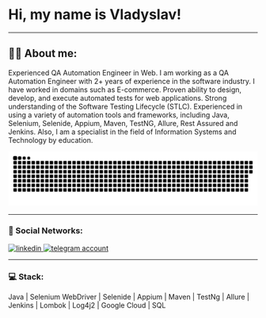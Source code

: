 # Hi, my name is Vladyslav!

---

## :man_technologist: About me:

Experienced QA Automation Engineer in Web. I am working as a QA Automation Engineer with 2+ years of experience in the software industry. I have worked in domains such as E-commerce. Proven ability to design, develop, and execute automated tests for web applications. Strong understanding of the Software Testing Lifecycle (STLC). Experienced in using a variety of automation tools and frameworks, including Java, Selenium, Selenide, Appium, Maven, TestNG, Allure, Rest Assured and Jenkins. Also, I am a specialist in the field of Information Systems and Technology by education.

<p align="center">
 <img width="600" src="assets/github-snake.svg" alt="snake"/>
</p>

---

### 🤝 Social Networks:

  <div id="badges">
    <a href="https://www.linkedin.com/in/vlad-berezovskyi" target="_blank">
      <img src="https://cdn-icons-png.flaticon.com/512/2504/2504799.png" width="40" height="40" alt="linkedin" />
    </a>
    <a href="https://t.me/vlados_up" target="_blank">
      <img src="https://cdn-icons-png.flaticon.com/512/2111/2111646.png" width="40" height="40" alt="telegram account" />
    </a>
  </div>

---

### 💻 Stack:

Java | Selenium WebDriver | Selenide | Appium | Maven | TestNg | Allure | Jenkins | Lombok | Log4j2 | Google Cloud | SQL
